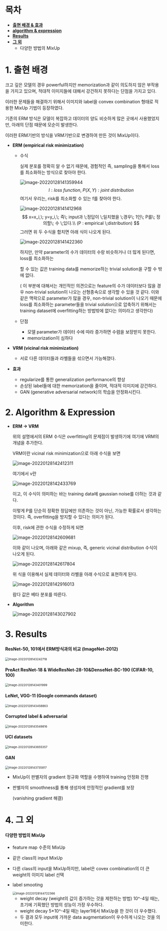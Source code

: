 # 목차

- [**출현 배경 & 효과**](#1-출현-배경) 
- [**algorithm & expression**](#2-algorithm-expression)
- [**Results**](#3-results)
- [**그 외**](#4-그-외)
  - 다양한 방법의 MixUp

# 1. 출현 배경

크고 깊은 모델의 경우 powerful하지만 memorization과 같이 의도하지 않은 부작용을 가지고 있으며, 적대적 이미지들에 대해서 강건하지 못하다는 단점을 가지고 있다. 

이러한 문제들을 해결하기 위해서 이미지와 label을 convex combination 형태로 적용한  MixUp 기법이 등장하였다. 

기존의 ERM 방식은 모델이 복잡하고 데이터의 양도 비슷하게 많은 곳에서 사용했었지만, 아래의 단점 때문에 모순이 발생한다. 

이러한 ERM기반의 방식을 VRM기반으로 변경하여 만든 것이 MixUp이다. 

- **ERM (empirical risk minimization)**

  - 수식

    실제 분포를 정확히 알 수 없기 때문에, 경험적인 즉, sampling을 통해서 loss를 최소화하는 방식으로 찾아야 한다. 

    ![image-20220128141359944](C:\Users\Administrator1\AppData\Roaming\Typora\typora-user-images\image-20220128141359944.png)
    $$
    l : loss\; function,\; P(X,Y) : joint\; distribution
    $$
    여기서 우리는, risk를 최소화할 수 있는 f를 찾아야 한다. 

    ![image-20220128141412968](C:\Users\Administrator1\AppData\Roaming\Typora\typora-user-images\image-20220128141412968.png)
    $$
    x=x_i,\; y=y_i,\; 즉\; input과 \;정답이 \;일치했을 \;경우\; 1인\; P를\; 정의할\; 수 \;있다.\\
    (P : empirical \;distribution)
    $$
    그러면 위 두 수식을 합치면 아래 식이 나오게 된다. 

    ![image-20220128141422360](C:\Users\Administrator1\AppData\Roaming\Typora\typora-user-images\image-20220128141422360.png)

    하지만, 만약 parameter의 수가 데이터의 수랑 비슷하거나 더 많게 된다면, loss를 최소화하는 

    할 수 있는 값은 training data를 memorize하는 trivial solution을 구할 수 밖에 없다. 

    ( 이 부분에 대해서는 개인적인 의견으로는 feature의 수가 데이터보다 많을 경우 non-trivial solution이 나오는 선형종속으로 생각할 수 있을 것 같다. 이와 같은 맥락으로 parameter가 많을 경우, non-trivial solution이 나오기 때문에 loss를 최소화하는 parameter들을 trivial solution으로 압축하기 위해서는 training dataset에 overfitting하는 방법밖에 없다는 의미라고 생각한다)

  - 단점

    - 모델 parameter가 데이터 수에 따라 증가하면 수렴을 보장받지 못한다. 
    - memorization이 심하다

- **VRM (vicinal risk minimization)**

  - 서로 다른 데이터들과 라벨들을 섞으면서 가능해졌다. 

- **효과**
  - regularize를 통한 generalization performance의 향상
  - 손상된 label들에 대한 memorization을 줄이며, 적대적 이미지에 강건하다. 
  - GAN (generative adversarial network)의 학습을 안정화시킨다. 



# 2. Algorithm & Expression

- **ERM -> VRM**

  위의 설명에서의 ERM 수식은 overfitting의 문제점이 발생하기에 여기에 VRM의 개념을 추가한다. 

  VRM이란 vicinal risk minimization으로 아래 수식을 보면 

  ![image-20220128142412311](C:\Users\Administrator1\AppData\Roaming\Typora\typora-user-images\image-20220128142412311.png)

  여기에서 v란

  ![image-20220128142433769](C:\Users\Administrator1\AppData\Roaming\Typora\typora-user-images\image-20220128142433769.png)

  이고, 이 수식이 의미하는 바는 training data에 gaussian noise를 더하는 것과 같다. 

  이렇게 P를 단순히 정확한 정답에만 의존하는 것이 아닌, 가능한 확률로서 생각하는 것이다. 즉, overfitting을 방지할 수 있다는 의미가 된다. 

  이후, risk에 관한 수식을 수정하게 되면

  ![image-20220128142609681](C:\Users\Administrator1\AppData\Roaming\Typora\typora-user-images\image-20220128142609681.png)

  이와 같이 나오며, 아래와 같은 mixup, 즉, generic vicinal distribution 수식이 나오게 된다. 

  ![image-20220128142617804](C:\Users\Administrator1\AppData\Roaming\Typora\typora-user-images\image-20220128142617804.png)

  위 식을 이용해서 실제 데이터와 라벨을 아래 수식으로 표현하게 된다. 

  ![image-20220128142916013](C:\Users\Administrator1\AppData\Roaming\Typora\typora-user-images\image-20220128142916013.png)

  람다 값은 베타 분포를 따른다. 

- **Algorithm**

  ![image-20220128143027902](C:\Users\Administrator1\AppData\Roaming\Typora\typora-user-images\image-20220128143027902.png)

# 3. Results

#### ResNet-50, 101에서 ERM방식과의 비교 (ImageNet-2012)

<img src="C:\Users\Administrator1\AppData\Roaming\Typora\typora-user-images\image-20220128143242718.png" alt="image-20220128143242718" style="zoom:67%;" />



#### PreAct ResNet-18 & WideResNet-28-10&DenseNet-BC-190 (CIFAR-10, 100)

<img src="C:\Users\Administrator1\AppData\Roaming\Typora\typora-user-images\image-20220128143401999.png" alt="image-20220128143401999" style="zoom:67%;" />



#### LeNet, VGG-11 (Google commands dataset)

<img src="C:\Users\Administrator1\AppData\Roaming\Typora\typora-user-images\image-20220128143458863.png" alt="image-20220128143458863" style="zoom:67%;" />



#### Corrupted label & adversarial 

<img src="C:\Users\Administrator1\AppData\Roaming\Typora\typora-user-images\image-20220128143549816.png" alt="image-20220128143549816" style="zoom:67%;" />



#### UCI datasets

<img src="C:\Users\Administrator1\AppData\Roaming\Typora\typora-user-images\image-20220128143655357.png" alt="image-20220128143655357" style="zoom:67%;" />



#### GAN

<img src="C:\Users\Administrator1\AppData\Roaming\Typora\typora-user-images\image-20220128143735817.png" alt="image-20220128143735817" style="zoom:67%;" />

- MixUp이 판별자의 gradient 정규화 역할을 수행하여 training 안정화 진행

- 판별자의 smoothness를 통해 생성자에 안정적인 gradient를 보장

  (vanishing gradient 해결)



# 4. 그 외

#### 다양한 방법의 MixUp

- feature map 수준의 MixUp

- 같은 class의 input MixUp

- 다른 class의 input을 MixUp하지만, label은 covex combination의 더 큰 weight의 이미지 label 선택

- label smooting

  <img src="C:\Users\Administrator1\AppData\Roaming\Typora\typora-user-images\image-20220128144722366.png" alt="image-20220128144722366" style="zoom:67%;" />

  - weight decay (weight의 값이 증가하는 것을 제한하는 방법) 10^-4일 때는, 초기에 기획했던 방법의 성능이 가장 우수하다.
  - weight decay 5*10^-4일 때는 layer1에서 MixUp을 한 것이 더 우수했다. 
  - 두 결과 모두 input에 가까운 data augmentation이 우수하게 나오는 것을 의미한다. 

